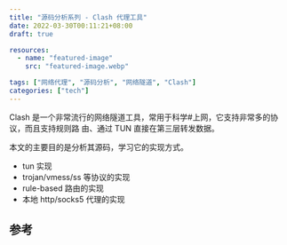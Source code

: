 ```yaml
---
title: "源码分析系列 - Clash 代理工具"
date: 2022-03-30T00:11:21+08:00
draft: true

resources:
  - name: "featured-image"
    src: "featured-image.webp"

tags: ["网络代理", "源码分析", "网络隧道", "Clash"]
categories: ["tech"]
---
```


Clash 是一个非常流行的网络隧道工具，常用于科学#上网，它支持非常多的协议，而且支持规则路
由、通过 TUN 直接在第三层转发数据。

本文的主要目的是分析其源码，学习它的实现方式。

- tun 实现
- trojan/vmess/ss 等协议的实现
- rule-based 路由的实现
- 本地 http/socks5 代理的实现

## 参考
